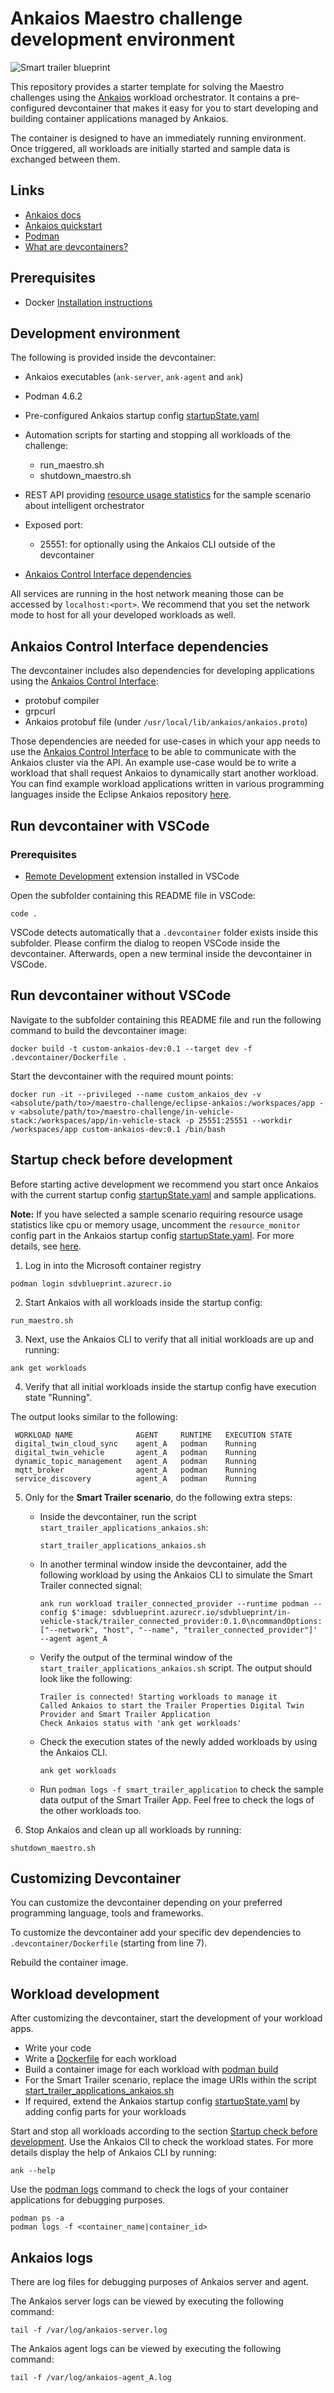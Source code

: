 # Ankaios Maestro challenge development environment

![Smart trailer blueprint](../docs/diagrams/ankaios.png)

This repository provides a starter template for solving the Maestro challenges using the [Ankaios](https://github.com/eclipse-ankaios/ankaios) workload orchestrator.
It contains a pre-configured devcontainer that makes it easy for you to start developing and building container applications managed by Ankaios.

The container is designed to have an immediately running environment. Once triggered, all workloads are initially started and sample data is exchanged between them.

## Links

- [Ankaios docs](https://eclipse-ankaios.github.io/ankaios/0.2/)
- [Ankaios quickstart](https://eclipse-ankaios.github.io/ankaios/0.2/usage/quickstart/)
- [Podman](https://docs.podman.io/en/v4.6.1/)
- [What are devcontainers?](https://containers.dev/)

## Prerequisites

- Docker [Installation instructions](https://docs.docker.com/get-docker/)

## Development environment

The following is provided inside the devcontainer:

- Ankaios executables (`ank-server`, `ank-agent` and `ank`)

- Podman 4.6.2

- Pre-configured Ankaios startup config [startupState.yaml](./config/startupState.yaml)

- Automation scripts for starting and stopping all workloads of the challenge:
    - run_maestro.sh
    - shutdown_maestro.sh

- REST API providing [resource usage statistics](#resource-usage-statistics) for the sample scenario about intelligent orchestrator

- Exposed port:
    - 25551: for optionally using the Ankaios CLI outside of the devcontainer

- [Ankaios Control Interface dependencies](#ankaios-control-interface-dependencies)


All services are running in the host network meaning those can be accessed by `localhost:<port>`. We recommend that you set the network mode to host for all your developed workloads as well.

## Ankaios Control Interface dependencies

The devcontainer includes also dependencies for developing applications using the [Ankaios Control Interface](https://eclipse-ankaios.github.io/ankaios/0.2/reference/control-interface/):

- protobuf compiler
- grpcurl
- Ankaios protobuf file (under `/usr/local/lib/ankaios/ankaios.proto`)

Those dependencies are needed for use-cases in which your app needs to use the [Ankaios Control Interface](https://eclipse-ankaios.github.io/ankaios/0.2/reference/control-interface/) to be able to communicate with the Ankaios cluster via the API. An example use-case would be to write a workload that shall request Ankaios to dynamically start another workload. You can find example workload applications written in various programming languages inside the Eclipse Ankaios repository [here](https://github.com/eclipse-ankaios/ankaios/tree/v0.2.0-rc1/examples).

## Run devcontainer with VSCode

### Prerequisites
- [Remote Development](https://marketplace.visualstudio.com/items?itemName=ms-vscode-remote.vscode-remote-extensionpack) extension installed in VSCode

Open the subfolder containing this README file in VSCode:

```shell
code .
```

VSCode detects automatically that a `.devcontainer` folder exists inside this subfolder.
Please confirm the dialog to reopen VSCode inside the devcontainer.
Afterwards, open a new terminal inside the devcontainer in VSCode.

## Run devcontainer without VSCode

Navigate to the subfolder containing this README file and run the following command to build the devcontainer image:

```shell
docker build -t custom-ankaios-dev:0.1 --target dev -f .devcontainer/Dockerfile .
```

Start the devcontainer with the required mount points:

```shell
docker run -it --privileged --name custom_ankaios_dev -v <absolute/path/to>/maestro-challenge/eclipse-ankaios:/workspaces/app -v <absolute/path/to>/maestro-challenge/in-vehicle-stack:/workspaces/app/in-vehicle-stack -p 25551:25551 --workdir /workspaces/app custom-ankaios-dev:0.1 /bin/bash
```

## Startup check before development

Before starting active development we recommend you start once Ankaios with the current startup config [startupState.yaml](./config/startupState.yaml) and sample applications.

**Note:** If you have selected a sample scenario requiring resource usage statistics like cpu or memory usage, uncomment the `resource_monitor` config part in the Ankaios startup config [startupState.yaml](./config/startupState.yaml). For more details, see [here](../scenarios/intelligent_orchestrator_use_case/ankaios_resource_statistics_app/README.md).

1. Log in into the Microsoft container registry
```shell
podman login sdvblueprint.azurecr.io
```

2. Start Ankaios with all workloads inside the startup config:
```shell
run_maestro.sh
```

3. Next, use the Ankaios CLI to verify that all initial workloads are up and running:

```shell
ank get workloads
```

4. Verify that all initial workloads inside the startup config have execution state "Running".

The output looks similar to the following:
```shell
 WORKLOAD NAME              AGENT     RUNTIME   EXECUTION STATE
 digital_twin_cloud_sync    agent_A   podman    Running
 digital_twin_vehicle       agent_A   podman    Running
 dynamic_topic_management   agent_A   podman    Running
 mqtt_broker                agent_A   podman    Running
 service_discovery          agent_A   podman    Running
```

5. Only for the **Smart Trailer scenario**, do the following extra steps:
    - Inside the devcontainer, run the script `start_trailer_applications_ankaios.sh`:
        ```shell
        start_trailer_applications_ankaios.sh
        ```
    - In another terminal window inside the devcontainer, add the following workload by using the Ankaios CLI to simulate the Smart Trailer connected signal:
        ```shell
        ank run workload trailer_connected_provider --runtime podman --config $'image: sdvblueprint.azurecr.io/sdvblueprint/in-vehicle-stack/trailer_connected_provider:0.1.0\ncommandOptions: ["--network", "host", "--name", "trailer_connected_provider"]' --agent agent_A
        ```
    - Verify the output of the terminal window of the `start_trailer_applications_ankaios.sh` script. The output should look like the following:
        ```shell
        Trailer is connected! Starting workloads to manage it
        Called Ankaios to start the Trailer Properties Digital Twin Provider and Smart Trailer Application
        Check Ankaios status with 'ank get workloads'
        ```
    - Check the execution states of the newly added workloads by using the Ankaios CLI.
        ```shell
        ank get workloads
        ```
    - Run `podman logs -f smart_trailer_application` to check the sample data output of the Smart Trailer App. Feel free to check the logs of the other workloads too.

6. Stop Ankaios and clean up all workloads by running:

```shell
shutdown_maestro.sh
```

## Customizing Devcontainer

You can customize the devcontainer depending on your preferred programming language, tools and frameworks.

To customize the devcontainer add your specific dev dependencies to `.devcontainer/Dockerfile` (starting from line 7).

Rebuild the container image.

## Workload development

After customizing the devcontainer, start the development of your workload apps.

- Write your code
- Write a [Dockerfile](https://docs.docker.com/engine/reference/builder/) for each workload
- Build a container image for each workload with [podman build](https://docs.podman.io/en/v4.6.1/markdown/podman-build.1.html)
- For the Smart Trailer scenario, replace the image URIs within the script [start_trailer_applications_ankaios.sh](../in-vehicle-stack/scenarios/smart_trailer_use_case/scripts/start_trailer_applications_ankaios.sh)
- If required, extend the Ankaios startup config [startupState.yaml](./config/startupState.yaml) by adding config parts for your workloads

Start and stop all workloads according to the section [Startup check before development](#startup-check-before-development).
Use the Ankaios ClI to check the workload states. For more details display the help of Ankaios CLI by running:
```shell
ank --help
```

Use the [podman logs](https://docs.podman.io/en/v4.6.1/markdown/podman-logs.1.html) command to check the logs of your container applications for debugging purposes.

```shell
podman ps -a
podman logs -f <container_name|container_id>
```

## Ankaios logs

There are log files for debugging purposes of Ankaios server and agent.

The Ankaios server logs can be viewed by executing the following command:

```shell
tail -f /var/log/ankaios-server.log
```

The Ankaios agent logs can be viewed by executing the following command:

```shell
tail -f /var/log/ankaios-agent_A.log
```
